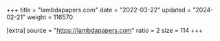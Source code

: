 +++
title = "lambdapapers.com"
date = "2022-03-22"
updated = "2024-02-21"
weight = 116570

[extra]
source = "https://lambdapapers.com"
ratio = 2
size = 114
+++
